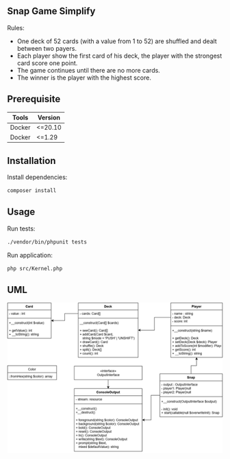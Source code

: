 Snap Game Simplify
---

Rules:
- One deck of 52 cards (with a value from 1 to 52) are shuffled and dealt between two payers.
- Each player show the first card of his deck, the player with the strongest card score one point.
- The game continues until there are no more cards.
- The winner is the player with the highest score.

Prerequisite
---

| Tools  | Version |
|--------|---------|
| Docker | <=20.10 |
| Docker | <=1.29  |

Installation
---

Install dependencies:
```bash
composer install
```

Usage
---

Run tests:
```bash
./vendor/bin/phpunit tests
```
Run application:
```bash
php src/Kernel.php
```

UML
---

![](https://github.com/BigChicChicken/snap_game_simplify/blob/main/docs/UML.jpg "UML")